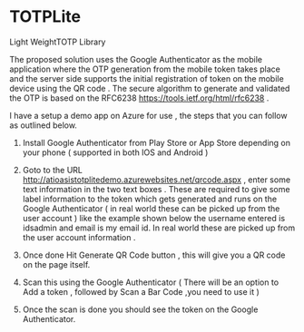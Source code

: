 # TOTPLite
Light WeightTOTP Library

The proposed solution uses the Google Authenticator as the mobile application where the OTP generation from the mobile token takes place and the server side supports the initial registration of token on the mobile device using the QR code . The secure algorithm to generate and validated the OTP is based on the RFC6238 https://tools.ietf.org/html/rfc6238 .

I have a setup a demo app on Azure for use , the steps that you can follow as outlined below.

1.	Install Google Authenticator from Play Store or App Store depending on your phone ( supported in both IOS and Android )
2.	Goto to the URL http://atioasistotplitedemo.azurewebsites.net/qrcode.aspx , enter some text information in the two text boxes . These are required to give some label information to the token which gets generated and runs on the Google Authenticator ( in real world these can be picked up from the user account ) like the example shown below the username entered is idsadmin and email is my email id. In real world these are picked up from the user account information .

 
3.	Once done Hit Generate QR Code button , this will give you a QR code on the page itself.
4.	Scan this using the Google Authenticator ( There will be an option to Add a token , followed by Scan a Bar Code ,you need to use it )
5.	Once the scan is done you should see the token on the Google Authenticator.

